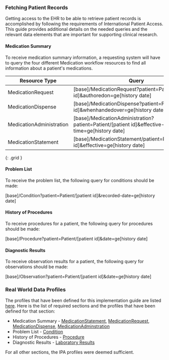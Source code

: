 ### Fetching Patient Records
Getting access to the EHR to be able to retrieve patient records is accomplished by following the requirements of International Patient Access.  This guide provides additional details on the needed queries and the relevant data elements that are important for supporting clinical research.  

#### Medication Summary
To receive medication summary information, a requesting system will have to query the four different Medication workflow resources to find all information about a patient's medications.

|**Resource Type**|**Query**|
|---|---|
|MedicationRequest|[base]/MedicationRequest?patient=Patient/[patient id]&authoredon=ge[history date]|
|MedicationDispense|[base]/MedicationDispense?patient=Patient/[patient id]&whenhandedover=ge[history date]|
|MedicationAdministration|[base]/MedicationAdministration?patient=Patient/[patient id]&effective-time=ge[history date]|
|MedicationStatement|[base]/MedicationStatement/patient=Patient/[patient id]&effective=ge[history date]|
{: .grid }

#### Problem List

To receive the problem list, the following query for conditions should be made:

[base]/Condition?patient=Patient/[patient id]&recorded-date=ge[history date]

#### History of Procedures

To receive procedures for a patient, the following query for procedures should be made:

[base]/Procedure?patient=Patient/[patient id]&date=ge[history date]

#### Diagnostic Results

To receive observation results for a patient, the following query for observations should be made:

[base]/Observation?patient=Patient/[patient id]&date=ge[history date]

### Real World Data Profiles
The profiles that have been defined for this implementation guide are listed [here](artifacts.html).  Here is the list of required sections and the profiles that have been defined for that section:

* Medication Summary - [MedicationStatement](StructureDefinition-MedicationStatementRwd.html), [MedicationRequest](StructureDefinition-MedicationRequestRwd.html), [MedicationDispense](StructureDefinition-MedicationDispenseRwd.html), [MedicationAdminstration](StructureDefinition-MedicationAdministrationRwd.html)
* Problem List - [Condition](StructureDefinition-ConditionRwd.html)
* History of Procedures - [Procedure](StructureDefinition-ProcedureRwd.html)
* Diagnostic Results - [Laboratory Results](StructureDefinition-ObservationLaboratoryResultsRwd.html)

For all other sections, the IPA profiles were deemed sufficient.
